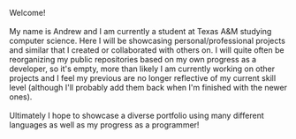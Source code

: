 <!---
abzf227/abzf227 is a ✨ special ✨ repository because its `README.md` (this file) appears on your GitHub profile.
You can click the Preview link to take a look at your changes.
--->
Welcome! 
<br> <br> My name is Andrew and I am currently a student at Texas A&M studying computer science. Here I will be showcasing personal/professional projects and similar that I created or collaborated with others on. I will quite often be reorganizing my public repositories based on my own progress as a developer, so it's empty, more than likely I am currently working on other projects and I feel my previous are no longer reflective of my current skill level (although I'll probably add them back when I'm finished with the newer ones). 
<br> <br> Ultimately I hope to showcase a diverse portfolio using many different languages as well as my progress as a programmer!
